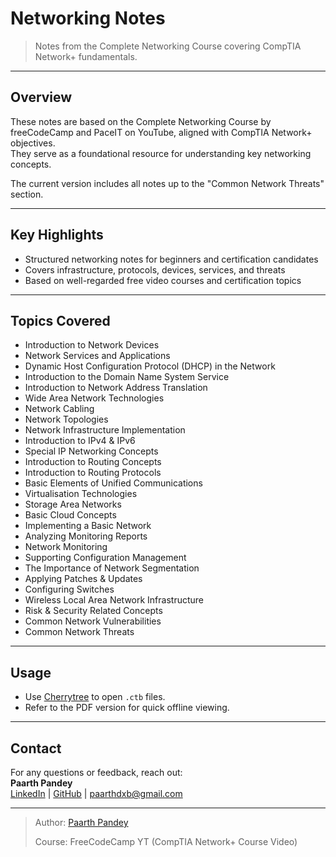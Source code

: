 # Networking Notes

> Notes from the Complete Networking Course covering CompTIA Network+ fundamentals.

---

## Overview

These notes are based on the Complete Networking Course by freeCodeCamp and PaceIT on YouTube, aligned with CompTIA Network+ objectives.  
They serve as a foundational resource for understanding key networking concepts.

The current version includes all notes up to the "Common Network Threats" section.

---

## Key Highlights

- Structured networking notes for beginners and certification candidates
- Covers infrastructure, protocols, devices, services, and threats
- Based on well-regarded free video courses and certification topics

---

## Topics Covered

- Introduction to Network Devices  
- Network Services and Applications  
- Dynamic Host Configuration Protocol (DHCP) in the Network  
- Introduction to the Domain Name System Service  
- Introduction to Network Address Translation  
- Wide Area Network Technologies  
- Network Cabling  
- Network Topologies  
- Network Infrastructure Implementation  
- Introduction to IPv4 & IPv6  
- Special IP Networking Concepts  
- Introduction to Routing Concepts  
- Introduction to Routing Protocols  
- Basic Elements of Unified Communications  
- Virtualisation Technologies  
- Storage Area Networks  
- Basic Cloud Concepts  
- Implementing a Basic Network  
- Analyzing Monitoring Reports  
- Network Monitoring  
- Supporting Configuration Management  
- The Importance of Network Segmentation  
- Applying Patches & Updates  
- Configuring Switches  
- Wireless Local Area Network Infrastructure  
- Risk & Security Related Concepts  
- Common Network Vulnerabilities  
- Common Network Threats  

---

## Usage

- Use [Cherrytree](https://www.giuspen.com/cherrytree/) to open `.ctb` files.
- Refer to the PDF version for quick offline viewing.

---

## Contact

For any questions or feedback, reach out:  
**Paarth Pandey**  
[LinkedIn](https://www.linkedin.com/in/paarth-pandey-13779529b/) | [GitHub](https://github.com/paarthpandey10) | paarthdxb@gmail.com

---

> Author: [Paarth Pandey](https://github.com/paarthpandey10)  
>  
> Course: FreeCodeCamp YT (CompTIA Network+ Course Video)
